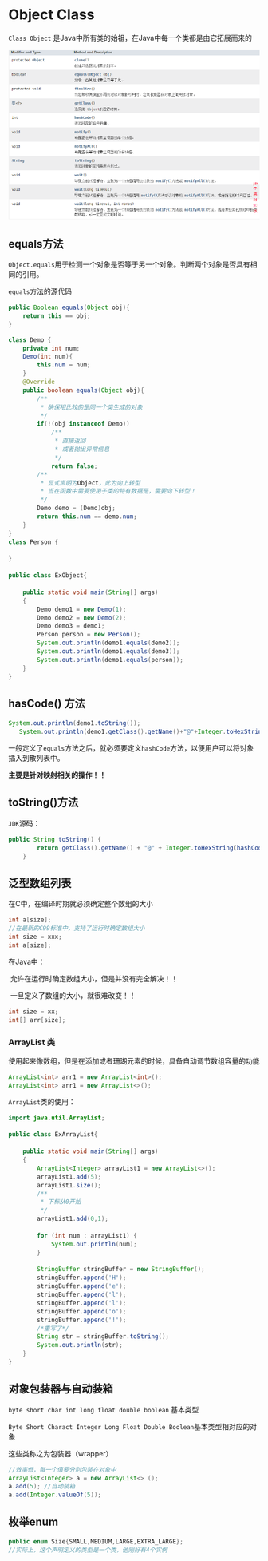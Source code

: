 # Object Class

`Class Object` 是Java中所有类的始祖，在Java中每一个类都是由它拓展而来的

![](../media/01_Object.png)

## equals方法

`Object.equals`用于检测一个对象是否等于另一个对象。判断两个对象是否具有相同的引用。

`equals`方法的源代码

```java
public Boolean equals(Object obj){
    return this == obj;
}
```

```java
class Demo {
    private int num;
    Demo(int num){
        this.num = num;
    }
    @Override 
    public boolean equals(Object obj){
        /**
         * 确保相比较的是同一个类生成的对象
         */
        if(!(obj instanceof Demo))
            /**
             * 直接返回
             * 或者抛出异常信息
             */
            return false;
        /**
         * 显式声明为Object，此为向上转型
         * 当在函数中需要使用子类的特有数据是，需要向下转型！
         */
        Demo demo = (Demo)obj;
        return this.num == demo.num;
    }
}
class Person {

}

public class ExObject{

    public static void main(String[] args)
    {
        Demo demo1 = new Demo(1);
        Demo demo2 = new Demo(2);
        Demo demo3 = demo1;
        Person person = new Person();
        System.out.println(demo1.equals(demo2));
        System.out.println(demo1.equals(demo3));
        System.out.println(demo1.equals(person));
    }
}
```

## hasCode() 方法

```java
System.out.println(demo1.toString());
   System.out.println(demo1.getClass().getName()+"@"+Integer.toHexString(demo1.hashCode()));
```

一般定义了`equals`方法之后，就必须要定义`hashCode`方法，以便用户可以将对象插入到散列表中。

**主要是针对映射相关的操作！！**

## toString()方法

`JDK`源码：

```java
public String toString() {
        return getClass().getName() + "@" + Integer.toHexString(hashCode());
    }
```

## 泛型数组列表

在C中，在编译时期就必须确定整个数组的大小

```C
int a[size];
//在最新的C99标准中，支持了运行时确定数组大小
int size = xxx;
int a[size];
```

在Java中：

​	允许在运行时确定数组大小，但是并没有完全解决！！

​	一旦定义了数组的大小，就很难改变！！

```java
int size = xx;
int[] arr[size];
```

### ArrayList 类

使用起来像数组，但是在添加或者珊瑚元素的时候，具备自动调节数组容量的功能

```java
ArrayList<int> arr1 = new ArrayList<int>();
ArrayList<int> arr1 = new ArrayList<>();
```

`ArrayList`类的使用：

```java
import java.util.ArrayList;

public class ExArrayList{

    public static void main(String[] args)
    {
        ArrayList<Integer> arrayList1 = new ArrayList<>();
        arrayList1.add(5);
        arrayList1.size();
        /**
         * 下标从0开始
         */
        arrayList1.add(0,1);

        for (int num : arrayList1) {
            System.out.println(num);
        }

        StringBuffer stringBuffer = new StringBuffer();
        stringBuffer.append('H');
        stringBuffer.append('e');
        stringBuffer.append('l');
        stringBuffer.append('l');
        stringBuffer.append('o');
        stringBuffer.append('!');
        /*重写了*/
        String str = stringBuffer.toString();
        System.out.println(str);
    }
}
```

## 对象包装器与自动装箱

`byte short char int long float double boolean` 基本类型

`Byte Short Charact Integer Long Float Double Boolean`基本类型相对应的对象

这些类称之为包装器（wrapper）

```java
//效率低，每一个值要分别包装在对象中
ArrayList<Integer> a = new ArrayList<> ();
a.add(5); //自动装箱
a.add(Integer.valueOf(5));
```

## 枚举enum

```java
public enum Size{SMALL,MEDIUM,LARGE,EXTRA_LARGE};
//实际上，这个声明定义的类型是一个类，他刚好有4个实例
```
